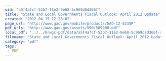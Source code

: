 ```yaml
---
uid: "a5f4afcf-53b7-11e2-9e68-5c969d8d366f"
title: "State and Local Governments Fiscal Outlook: April 2012 Update"
created: "2012-04-15 12:28:02"
page_url: "http://www.gao.gov/mobile/products/GAO-12-523SP"
pdf_urls: "http://www.gao.gov/assets/590/589908.pdf"
local_pdf: "../../hrwgc-pdf/data/a5f4afcf-53b7-11e2-9e68-5c969d8d366f-state-and-local-governments-fiscal-outlook-april-2012-update.pdf"
filename: "State and Local Governments Fiscal Outlook: April 2012 Update.html"
category: "pdf"
tags: 
 - PDF
---
```

